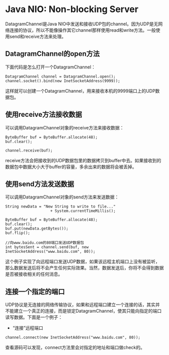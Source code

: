 # Java NIO: Non-blocking Server

DatagramChannel是Java NIO中发送和接收UDP包的channel。因为UDP是无网络连接的协议，所以不能像操作其它channel那样使用read和write方法。一般使用send和receive方法来处理。

## DatagramChannel的open方法

下面代码是怎么打开一个DatagramChannel：

```
DatagramChannel channel = DatagramChannel.open();
channel.socket().bind(new InetSocketAddress(9999));
```

这样就可以创建一个DatagramChannel，用来接收本机的9999端口上的UDP数据包。

## 使用receive方法接收数据

可以调用DatagramChannel对象的receive方法来接收数据：

```
ByteBuffer buf = ByteBuffer.allocate(48);
buf.clear();

channel.receive(buf);
```

receive方法会把接收到的UDP数据包里的数据拷贝到buffer中去。如果接收到的数据包中数据大小大于buffer的容量，多余出来的数据将会被丢掉。

## 使用send方法发送数据

可以调用DatagramChannel对象的send方法来发送数据：

```
String newData = "New String to write to file..."
                    + System.currentTimeMillis();

ByteBuffer buf = ByteBuffer.allocate(48);
buf.clear();
buf.put(newData.getBytes());
buf.flip();

//向www.baidu.com的80端口发送UDP数据包
int bytesSent = channel.send(buf, new InetSocketAddress("www.baidu.com", 80));
```

这个例子实现了向远程端口发送UDP数据，如果该远程主机端口上没有被监听，那么数据发送后将不会产生任何实际效果。当然，数据发送后，你将不会得到数据是否被接收相关的任何消息。

## 连接一个指定的端口

UDP协议是无连接的网络传输协议，如果和远程端口建立一个连接的话，其实并不能建立一个真正的连接，而是锁定DatagramChannel，使其只能向指定的端口读写数据。下面是一个例子：

* “连接”远程端口

```
channel.connect(new InetSocketAddress("www.baidu.com", 80));
```

查看源码可以发现，connect方法里会对指定的地址和端口做check的。

